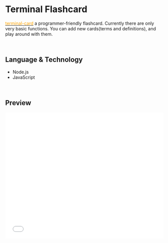 # Terminal Flashcard
[<font color="orange">terminal-card</font>](https://github.com/666de6/terminal-card) a programmer-friendly flashcard. Currently there are only very basic functions. You can add new cards(terms and definitions), and play around with them.

&nbsp;

## Language & Technology
- Node.js
- JavaScript

&nbsp;

## Preview
<iframe width="100%" height="400px" src="../../assets/termianl-card.mp4" frameborder="0" allowfullscreen></iframe>
